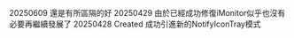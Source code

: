 ﻿20250609	還是有所區隔的好
20250429	由於已經成功修復iMonitor似乎也沒有必要再繼續發展了
20250428	Created
			成功引進新的NotifyIconTray模式